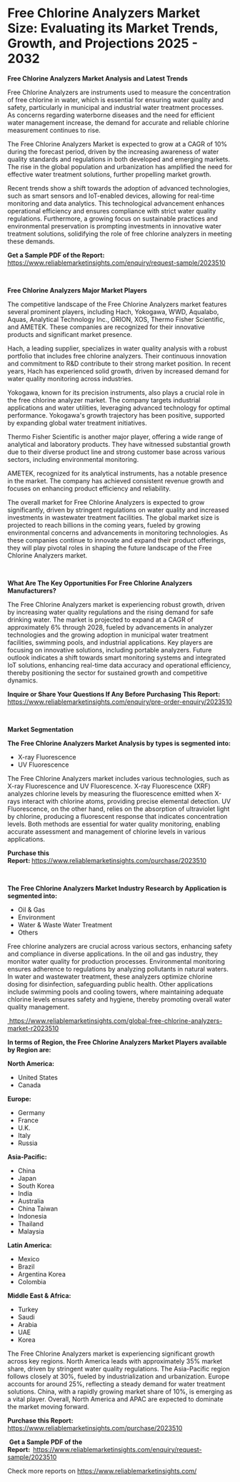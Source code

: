 <p><h1>Free Chlorine Analyzers Market Size: Evaluating its Market Trends, Growth, and Projections 2025 - 2032</h1></p><p><strong>Free Chlorine Analyzers Market Analysis and Latest Trends</strong></p>
<p><p>Free Chlorine Analyzers are instruments used to measure the concentration of free chlorine in water, which is essential for ensuring water quality and safety, particularly in municipal and industrial water treatment processes. As concerns regarding waterborne diseases and the need for efficient water management increase, the demand for accurate and reliable chlorine measurement continues to rise.</p><p>The Free Chlorine Analyzers Market is expected to grow at a CAGR of 10% during the forecast period, driven by the increasing awareness of water quality standards and regulations in both developed and emerging markets. The rise in the global population and urbanization has amplified the need for effective water treatment solutions, further propelling market growth. </p><p>Recent trends show a shift towards the adoption of advanced technologies, such as smart sensors and IoT-enabled devices, allowing for real-time monitoring and data analytics. This technological advancement enhances operational efficiency and ensures compliance with strict water quality regulations. Furthermore, a growing focus on sustainable practices and environmental preservation is prompting investments in innovative water treatment solutions, solidifying the role of free chlorine analyzers in meeting these demands.</p></p>
<p><strong>Get a Sample PDF of the Report:&nbsp;</strong> <a href="https://www.reliablemarketinsights.com/enquiry/request-sample/2023510?utm_campaign=2182&utm_medium=2&utm_source=Github&utm_content=ia&utm_term=29032025&utm_id=free-chlorine-analyzers">https://www.reliablemarketinsights.com/enquiry/request-sample/2023510</a></p>
<p>&nbsp;</p>
<p><strong>Free Chlorine Analyzers Major Market Players</strong></p>
<p><p>The competitive landscape of the Free Chlorine Analyzers market features several prominent players, including Hach, Yokogawa, WWD, Aqualabo, Aquas, Analytical Technology Inc., ORION, XOS, Thermo Fisher Scientific, and AMETEK. These companies are recognized for their innovative products and significant market presence.</p><p>Hach, a leading supplier, specializes in water quality analysis with a robust portfolio that includes free chlorine analyzers. Their continuous innovation and commitment to R&D contribute to their strong market position. In recent years, Hach has experienced solid growth, driven by increased demand for water quality monitoring across industries.</p><p>Yokogawa, known for its precision instruments, also plays a crucial role in the free chlorine analyzer market. The company targets industrial applications and water utilities, leveraging advanced technology for optimal performance. Yokogawa's growth trajectory has been positive, supported by expanding global water treatment initiatives.</p><p>Thermo Fisher Scientific is another major player, offering a wide range of analytical and laboratory products. They have witnessed substantial growth due to their diverse product line and strong customer base across various sectors, including environmental monitoring.</p><p>AMETEK, recognized for its analytical instruments, has a notable presence in the market. The company has achieved consistent revenue growth and focuses on enhancing product efficiency and reliability.</p><p>The overall market for Free Chlorine Analyzers is expected to grow significantly, driven by stringent regulations on water quality and increased investments in wastewater treatment facilities. The global market size is projected to reach billions in the coming years, fueled by growing environmental concerns and advancements in monitoring technologies. As these companies continue to innovate and expand their product offerings, they will play pivotal roles in shaping the future landscape of the Free Chlorine Analyzers market.</p></p>
<p>&nbsp;</p>
<p><strong>What Are The Key Opportunities For Free Chlorine Analyzers Manufacturers?</strong></p>
<p><p>The Free Chlorine Analyzers market is experiencing robust growth, driven by increasing water quality regulations and the rising demand for safe drinking water. The market is projected to expand at a CAGR of approximately 6% through 2028, fueled by advancements in analyzer technologies and the growing adoption in municipal water treatment facilities, swimming pools, and industrial applications. Key players are focusing on innovative solutions, including portable analyzers. Future outlook indicates a shift towards smart monitoring systems and integrated IoT solutions, enhancing real-time data accuracy and operational efficiency, thereby positioning the sector for sustained growth and competitive dynamics.</p></p>
<p><strong>Inquire or Share Your Questions If Any Before Purchasing This Report:</strong> <a href="https://www.reliablemarketinsights.com/enquiry/pre-order-enquiry/2023510?utm_campaign=2182&utm_medium=2&utm_source=Github&utm_content=ia&utm_term=29032025&utm_id=free-chlorine-analyzers">https://www.reliablemarketinsights.com/enquiry/pre-order-enquiry/2023510</a></p>
<p>&nbsp;</p>
<p><strong>Market Segmentation</strong></p>
<p><strong>The Free Chlorine Analyzers Market Analysis by types is segmented into:</strong></p>
<p><ul><li>X-ray Fluorescence</li><li>UV Fluorescence</li></ul></p>
<p><p>The Free Chlorine Analyzers market includes various technologies, such as X-ray Fluorescence and UV Fluorescence. X-ray Fluorescence (XRF) analyzes chlorine levels by measuring the fluorescence emitted when X-rays interact with chlorine atoms, providing precise elemental detection. UV Fluorescence, on the other hand, relies on the absorption of ultraviolet light by chlorine, producing a fluorescent response that indicates concentration levels. Both methods are essential for water quality monitoring, enabling accurate assessment and management of chlorine levels in various applications.</p></p>
<p><strong>Purchase this Report:&nbsp;</strong><a href="https://www.reliablemarketinsights.com/purchase/2023510?utm_campaign=2182&utm_medium=2&utm_source=Github&utm_content=ia&utm_term=29032025&utm_id=free-chlorine-analyzers">https://www.reliablemarketinsights.com/purchase/2023510</a></p>
<p>&nbsp;</p>
<p><strong>The Free Chlorine Analyzers Market Industry Research by Application is segmented into:</strong></p>
<p><ul><li>Oil & Gas</li><li>Environment</li><li>Water & Waste Water Treatment</li><li>Others</li></ul></p>
<p><p>Free chlorine analyzers are crucial across various sectors, enhancing safety and compliance in diverse applications. In the oil and gas industry, they monitor water quality for production processes. Environmental monitoring ensures adherence to regulations by analyzing pollutants in natural waters. In water and wastewater treatment, these analyzers optimize chlorine dosing for disinfection, safeguarding public health. Other applications include swimming pools and cooling towers, where maintaining adequate chlorine levels ensures safety and hygiene, thereby promoting overall water quality management.</p></p>
<p><a href="https://www.reliablemarketinsights.com/global-free-chlorine-analyzers-market-r2023510?utm_campaign=2182&utm_medium=2&utm_source=Github&utm_content=ia&utm_term=29032025&utm_id=free-chlorine-analyzers">&nbsp;https://www.reliablemarketinsights.com/global-free-chlorine-analyzers-market-r2023510</a></p>
<p><strong>In terms of Region, the Free Chlorine Analyzers Market Players available by Region are:</strong></p>
<p>
    <p> <strong> North America: </strong>
        <ul>
            <li>United States</li>
            <li>Canada</li>
        </ul>
        </p> 
    <p> <strong> Europe: </strong>
        <ul>
            <li>Germany</li>
            <li>France</li>
            <li>U.K.</li>
            <li>Italy</li>
            <li>Russia</li>
        </ul>
        </p> 
    <p> <strong> Asia-Pacific: </strong>
        <ul>
            <li>China</li>
            <li>Japan</li>
            <li>South Korea</li>
            <li>India</li>
            <li>Australia</li>
            <li>China Taiwan</li>
            <li>Indonesia</li>
            <li>Thailand</li>
            <li>Malaysia</li>
        </ul>
        </p> 
    <p> <strong> Latin America: </strong>
        <ul>
            <li>Mexico</li>
            <li>Brazil</li>
            <li>Argentina Korea</li>
            <li>Colombia</li>
        </ul>
        </p> 
    <p> <strong> Middle East & Africa: </strong>
        <ul>
            <li>Turkey</li>
            <li>Saudi</li>
            <li>Arabia</li>
            <li>UAE</li>
            <li>Korea</li>
        </ul>
    </p>
    </p>
<p><p>The Free Chlorine Analyzers market is experiencing significant growth across key regions. North America leads with approximately 35% market share, driven by stringent water quality regulations. The Asia-Pacific region follows closely at 30%, fueled by industrialization and urbanization. Europe accounts for around 25%, reflecting a steady demand for water treatment solutions. China, with a rapidly growing market share of 10%, is emerging as a vital player. Overall, North America and APAC are expected to dominate the market moving forward.</p></p>
<p><strong>Purchase this Report: </strong><a href="https://www.reliablemarketinsights.com/purchase/2023510?utm_campaign=2182&utm_medium=2&utm_source=Github&utm_content=ia&utm_term=29032025&utm_id=free-chlorine-analyzers">https://www.reliablemarketinsights.com/purchase/2023510</a></p>
<p>&nbsp;<strong>Get a Sample PDF of the Report:&nbsp;&nbsp;</strong><a href="https://www.reliablemarketinsights.com/enquiry/request-sample/2023510?utm_campaign=2182&utm_medium=2&utm_source=Github&utm_content=ia&utm_term=29032025&utm_id=free-chlorine-analyzers">https://www.reliablemarketinsights.com/enquiry/request-sample/2023510</a></p>
<p><strong></strong></p>
<p>Check more reports on <a href="https://www.reliablemarketinsights.com/?utm_campaign=2182&utm_medium=2&utm_source=Github&utm_content=ia&utm_term=29032025&utm_id=free-chlorine-analyzers">https://www.reliablemarketinsights.com/</a></p>
